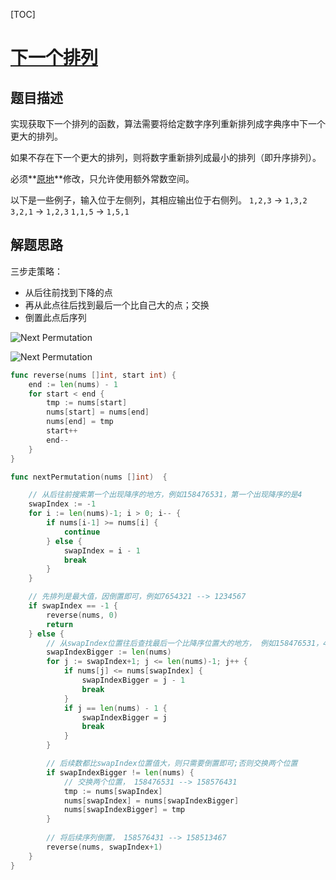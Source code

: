 [TOC]

# [下一个排列](https://leetcode-cn.com/problems/next-permutation/)

## 题目描述


实现获取下一个排列的函数，算法需要将给定数字序列重新排列成字典序中下一个更大的排列。

如果不存在下一个更大的排列，则将数字重新排列成最小的排列（即升序排列）。

必须**[原地](https://baike.baidu.com/item/原地算法)**修改，只允许使用额外常数空间。

以下是一些例子，输入位于左侧列，其相应输出位于右侧列。
`1,2,3` → `1,3,2`
`3,2,1` → `1,2,3`
`1,1,5` → `1,5,1`



## 解题思路

三步走策略：

- 从后往前找到下降的点
- 再从此点往后找到最后一个比自己大的点；交换
- 倒置此点后序列

![ Next Permutation ](https://pic.leetcode-cn.com/dd4e79b184b1922429d8cda6148a3f0b7579869e85626e04ba29ba88e8052729-file_1555696116786)

![Next Permutation](https://pic.leetcode-cn.com/1df4ae7eb275ba4ab944521f99c84d782d17df804d5c15e249881bafcf106173-file_1555696082944)

```go
func reverse(nums []int, start int) {
    end := len(nums) - 1
    for start < end {
        tmp := nums[start]
        nums[start] = nums[end]
        nums[end] = tmp
        start++
        end--
    }
}

func nextPermutation(nums []int)  {

    // 从后往前搜索第一个出现降序的地方，例如158476531，第一个出现降序的是4
    swapIndex := -1
    for i := len(nums)-1; i > 0; i-- {
        if nums[i-1] >= nums[i] {
            continue
        } else {
            swapIndex = i - 1
            break
        }
    }

    // 先排列是最大值，因倒置即可，例如7654321 --> 1234567
    if swapIndex == -1 {
        reverse(nums, 0)
        return
    } else {
        // 从swapIndex位置往后查找最后一个比降序位置大的地方， 例如158476531，4后面序列中比4最后一个比4大的是5
        swapIndexBigger := len(nums)
        for j := swapIndex+1; j <= len(nums)-1; j++ {
            if nums[j] <= nums[swapIndex] {
                swapIndexBigger = j - 1
                break
            }
            if j == len(nums) - 1 {
                swapIndexBigger = j
                break
            }
        }

        // 后续数都比swapIndex位置值大，则只需要倒置即可;否则交换两个位置
        if swapIndexBigger != len(nums) {
            // 交换两个位置， 158476531 --> 158576431
            tmp := nums[swapIndex]
            nums[swapIndex] = nums[swapIndexBigger]
            nums[swapIndexBigger] = tmp
        }
        
        // 将后续序列倒置， 158576431 --> 158513467
        reverse(nums, swapIndex+1)
    }
}
```

